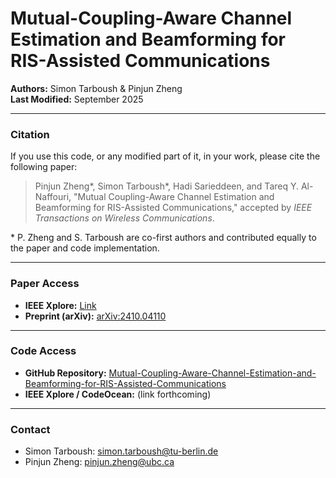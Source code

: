 # Mutual-Coupling-Aware Channel Estimation and Beamforming for RIS-Assisted Communications

**Authors:** Simon Tarboush & Pinjun Zheng  
**Last Modified:** September 2025  

---

### Citation
If you use this code, or any modified part of it, in your work, please cite the following paper:

> Pinjun Zheng*, Simon Tarboush*, Hadi Sarieddeen, and Tareq Y. Al-Naffouri, "Mutual Coupling-Aware Channel Estimation and Beamforming for RIS-Assisted Communications," accepted by *IEEE Transactions on Wireless Communications*.  

\* P. Zheng and S. Tarboush are co-first authors and contributed equally to the paper and code implementation.

---

### Paper Access
- **IEEE Xplore:** [Link](https://ieeexplore.ieee.org/document/11176921)  
- **Preprint (arXiv):** [arXiv:2410.04110](https://arxiv.org/abs/2410.04110)

---

### Code Access
- **GitHub Repository:** [Mutual-Coupling-Aware-Channel-Estimation-and-Beamforming-for-RIS-Assisted-Communications](https://github.com/SimonTarboush/Mutual-Coupling-Aware-Channel-Estimation-and-Beamforming-for-RIS-Assisted-Communications)  
- **IEEE Xplore / CodeOcean:** (link forthcoming)

---

### Contact
- Simon Tarboush: [simon.tarboush@tu-berlin.de](mailto:simon.tarboush@tu-berlin.de)  
- Pinjun Zheng: [pinjun.zheng@ubc.ca](mailto:pinjun.zheng@ubc.ca)

